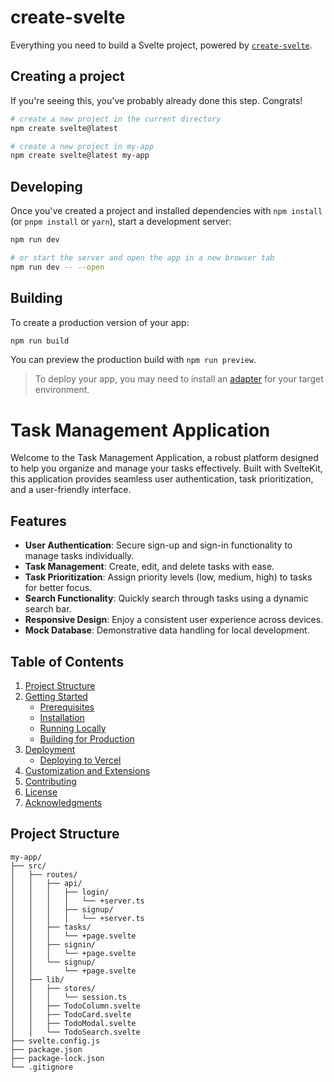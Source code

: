 # create-svelte

Everything you need to build a Svelte project, powered by [`create-svelte`](https://github.com/sveltejs/kit/tree/main/packages/create-svelte).

## Creating a project

If you're seeing this, you've probably already done this step. Congrats!

```bash
# create a new project in the current directory
npm create svelte@latest

# create a new project in my-app
npm create svelte@latest my-app
```

## Developing

Once you've created a project and installed dependencies with `npm install` (or `pnpm install` or `yarn`), start a development server:

```bash
npm run dev

# or start the server and open the app in a new browser tab
npm run dev -- --open
```

## Building

To create a production version of your app:

```bash
npm run build
```

You can preview the production build with `npm run preview`.

> To deploy your app, you may need to install an [adapter](https://kit.svelte.dev/docs/adapters) for your target environment.

# Task Management Application

Welcome to the Task Management Application, a robust platform designed to help you organize and manage your tasks effectively. Built with SvelteKit, this application provides seamless user authentication, task prioritization, and a user-friendly interface.

## Features

- **User Authentication**: Secure sign-up and sign-in functionality to manage tasks individually.
- **Task Management**: Create, edit, and delete tasks with ease.
- **Task Prioritization**: Assign priority levels (low, medium, high) to tasks for better focus.
- **Search Functionality**: Quickly search through tasks using a dynamic search bar.
- **Responsive Design**: Enjoy a consistent user experience across devices.
- **Mock Database**: Demonstrative data handling for local development.

## Table of Contents

1. [Project Structure](#project-structure)
2. [Getting Started](#getting-started)
   - [Prerequisites](#prerequisites)
   - [Installation](#installation)
   - [Running Locally](#running-locally)
   - [Building for Production](#building-for-production)
3. [Deployment](#deployment)
   - [Deploying to Vercel](#deploying-to-vercel)
4. [Customization and Extensions](#customization-and-extensions)
5. [Contributing](#contributing)
6. [License](#license)
7. [Acknowledgments](#acknowledgments)

## Project Structure

```plaintext
my-app/
├── src/
│   ├── routes/
│   │   ├── api/
│   │   │   ├── login/
│   │   │   │   └── +server.ts
│   │   │   ├── signup/
│   │   │   │   └── +server.ts
│   │   ├── tasks/
│   │   │   └── +page.svelte
│   │   ├── signin/
│   │   │   └── +page.svelte
│   │   └── signup/
│   │       └── +page.svelte
│   ├── lib/
│   │   ├── stores/
│   │   │   └── session.ts
│   │   ├── TodoColumn.svelte
│   │   ├── TodoCard.svelte
│   │   ├── TodoModal.svelte
│   │   └── TodoSearch.svelte
├── svelte.config.js
├── package.json
├── package-lock.json
└── .gitignore
